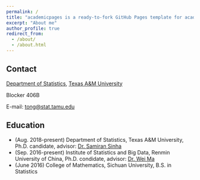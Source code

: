 ```yaml
---
permalink: /
title: "academicpages is a ready-to-fork GitHub Pages template for academic personal websites"
excerpt: "About me"
author_profile: true
redirect_from: 
  - /about/
  - /about.html
---
```


## Contact
[Department of Statistics](https://stat.tamu.edu/), [Texas A&M University](https://www.tamu.edu/) 

Blocker 406B

E-mail: tong@stat.tamu.edu

## Education
* (Aug. 2018-present) Department of Statistics, Texas A&M University, Ph.D. candidate, advisor: [Dr. Samiran Sinha](https://stat.tamu.edu/~sinha/index.html) 
* (Sep. 2016-present) Institute of Statistics and Big Data, Renmin University of China, Ph.D. condidate, advisor: [Dr. Wei Ma](http://isbd.ruc.edu.cn/sztd/97e816671d6449f59b73af673e02ba94.htm)
* (June 2016) College of Mathematics, Sichuan University, B.S. in Statistics


